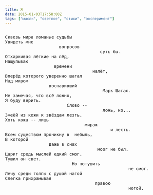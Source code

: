 ```yaml
---
title: Я
date: 2015-01-03T17:58:00Z
tags: ["мысли", "светлое", "стихи", "эксперимент"]
---
```


<pre>

Сквозь мира ломаные судьбы
Увидеть мне
                     вопросов
                                     суть бы.
Отхаркивая лёгкие на лёд,
Нащупываю
                   времени
                                  налёт,
Вперёд которого уверенно шагал
Над миром
                 воспаривший
                                      Марк Шагал.
Не замечая, что всё ложно,
Я буду верить.
                        Слово --
                                      ложь, но...
Змеёй из кожи к звёздам лезть.
Хоть кожа -- лишь
                               мираж
                                         и лесть.
Всем существом проникну в  небыль,
В которой
                 даже в снах
                                    мозг не был.
Царит средь мыслей едкий смог.
Тушил он свет.
                          Но потушить
                                                не смог.
Лечу среди толпы с душой нагой
Слегка прихрамывая
                                   правою
                                                ногой.

</pre>